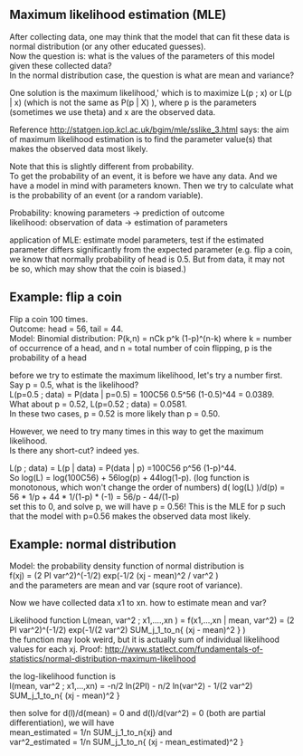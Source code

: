 Maximum likelihood estimation (MLE)
------------------

After collecting data, one may think that the model that can fit these data is normal distribution 
(or any other educated guesses).  
Now the question is: what is the values of the parameters of this model given these collected data?  
In the normal distribution case, the question is what are mean and variance?

One solution is the maximum likelihood,'
which is to maximize L(p ; x) or L(p | x) (which is not the same as P(p | X) ), where p is the parameters (sometimes we use theta) and x are the observed data.

Reference http://statgen.iop.kcl.ac.uk/bgim/mle/sslike_3.html says: 
the aim of maximum likelihood estimation is to find the parameter value(s) that
makes the observed data most likely.

Note that this is slightly different from probability.  
To get the probability of an event, it is before we have any data. 
And we have a model in mind with parameters known. 
Then we try to calculate what is the probability of an event (or a random variable).

Probability: knowing parameters -> prediction of outcome  
likelihood: observation of data -> estimation of parameters

application of MLE: estimate model parameters, 
test if the estimated parameter differs significantly from the expected parameter 
(e.g. flip a coin, we know that normally probability of head is 0.5. 
But from data, it may not be so, which may show that the coin is biased.)


Example: flip a coin
----------------------

Flip a coin 100 times.  
Outcome: head = 56, tail = 44.  
Model: Binomial distribution: P(k,n) = nCk p^k (1-p)^(n-k) 
where k = number of occurrence of a head, and n = total number of coin flipping, p is the probability of a head

before we try to estimate the maximum likelihood, let's try a number first.  
Say p = 0.5, what is the likelihood?  
L(p=0.5 ; data) = P(data | p=0.5) = 100C56 0.5^56 (1-0.5)^44 = 0.0389.  
What about p = 0.52, L(p=0.52 ; data) = 0.0581.  
In these two cases, p = 0.52 is more likely than p = 0.50.

However, we need to try many times in this way to get the maximum likelihood.  
Is there any short-cut? indeed yes.

L(p ; data) = L(p | data) = P(data | p) =100C56 p^56 (1-p)^44.  
So log(L) = log(100C56) + 56log(p) + 44log(1-p).  (log function is monotonous, which won't change the order of numbers)
d( log(L) )/d(p) = 56 * 1/p + 44 * 1/(1-p) * (-1) = 56/p - 44/(1-p)  
set this to 0, and solve p, we will have p = 0.56! 
This is the MLE for p such that the model with p=0.56 makes the observed data most likely.


Example: normal distribution
---------------------------

Model: the probability density function of normal distribution is  
f(xj) = (2 PI var^2)^(-1/2) exp(-1/2 (xj - mean)^2 / var^2 )  
and the parameters are mean and var (squre root of variance).

Now we have collected data x1 to xn. how to estimate mean and var?

Likelihood function L(mean, var^2 ; x1,....,xn ) = f(x1,...,xn | mean, var^2) = (2 PI var^2)^(-1/2) exp(-1/(2 var^2) SUM_j_1_to_n{ (xj - mean)^2 } )  
the function may look weird, but it is actually sum of individual likelihood values for each xj. 
Proof: http://www.statlect.com/fundamentals-of-statistics/normal-distribution-maximum-likelihood

the log-likelihood function is   
l(mean, var^2 ; x1,...,xn) = -n/2 ln(2PI) - n/2 ln(var^2) - 1/(2 var^2) SUM_j_1_to_n{ (xj - mean)^2 }

then solve for d(l)/d(mean) = 0 and d(l)/d(var^2) = 0 (both are partial differentiation), we will have  
mean_estimated = 1/n SUM_j_1_to_n{xj} and   
var^2_estimated = 1/n SUM_j_1_to_n{ (xj - mean_estimated)^2 }
